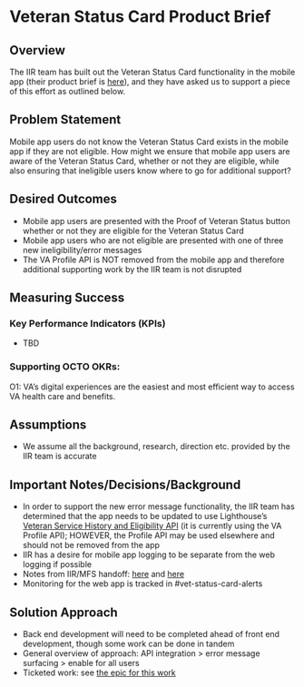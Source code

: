 # Veteran Status Card Product Brief

## Overview

The IIR team has built out the Veteran Status Card functionality in the mobile app (their product brief is [here](https://github.com/department-of-veterans-affairs/va.gov-team/blob/master/products/veteran-status/v1/veterans-status-web-product-outline.md)), and they have asked us to support a piece of this effort as outlined below.

## Problem Statement

Mobile app users do not know the Veteran Status Card exists in the mobile app if they are not eligible. How might we ensure that mobile app users are aware of the Veteran Status Card, whether or not they are eligible, while also ensuring that ineligible users know where to go for additional support?

## Desired Outcomes

* Mobile app users are presented with the Proof of Veteran Status button whether or not they are eligible for the Veteran Status Card  
* Mobile app users who are not eligible are presented with one of three new ineligibility/error messages  
* The VA Profile API is NOT removed from the mobile app and therefore additional supporting work by the IIR team is not disrupted

## Measuring Success

### Key Performance Indicators (KPIs)

* TBD

### Supporting OCTO OKRs:

O1: VA’s digital experiences are the easiest and most efficient way to access VA health care and benefits.

## Assumptions

* We assume all the background, research, direction etc. provided by the IIR team is accurate

## Important Notes/Decisions/Background

* In order to support the new error message functionality, the IIR team has determined that the app needs to be updated to use Lighthouse’s [Veteran Service History and Eligibility API](https://developer.va.gov/explore/api/veteran-service-history-and-eligibility) (it is currently using the VA Profile API); HOWEVER, the Profile API may be used elsewhere and should not be removed from the app   
* IIR has a desire for mobile app logging to be separate from the web logging if possible  
* Notes from IIR/MFS handoff: [here](https://github.com/department-of-veterans-affairs/va-mobile-feature-support/issues/209#issuecomment-2654834565) and [here](https://dsva.slack.com/archives/C07SD9P7XB9/p1739394087892769)  
* Monitoring for the web app is tracked in \#vet-status-card-alerts

## Solution Approach

* Back end development will need to be completed ahead of front end development, though some work can be done in tandem  
* General overview of approach: API integration \> error message surfacing \> enable for all users  
* Ticketed work: see [the epic for this work](https://github.com/department-of-veterans-affairs/va-mobile-feature-support/issues/83)
